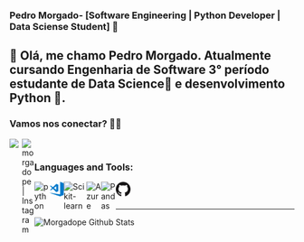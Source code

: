 ### Pedro Morgado- [Software Engineering | Python Developer | Data Sciense Student] 👋

## 📢 Olá, me chamo Pedro Morgado. Atualmente cursando Engenharia de Software 3° período estudante de Data Science🧪 e desenvolvimento Python 🐍.


###  Vamos nos conectar? 👋🚀

[<img align="left"  width="22px" src="https://cdn.jsdelivr.net/npm/simple-icons@3.4.0/icons/linkedin.svg" />](https://www.linkedin.com/in/pedro-morgado-36811a149/)

[<img align="left" alt="morgadope | Instagram" width="22px" src="https://upload.wikimedia.org/wikipedia/commons/5/58/Instagram-Icon.png" />](https://www.instagram.com/morgadope/)


<br />

### Languages and Tools:

<img align="left" alt="python" width="26px" src="https://cdn3.iconfinder.com/data/icons/logos-and-brands-adobe/512/267_Python-512.png" />

<img align="left" alt="visual studio code" width="26px" src="https://raw.githubusercontent.com/github/explore/80688e429a7d4ef2fca1e82350fe8e3517d3494d/topics/visual-studio-code/visual-studio-code.png" />

[<img align="left" alt="Scikit-learn" width="40px" src="https://upload.wikimedia.org/wikipedia/commons/0/05/Scikit_learn_logo_small.svg" />](https://scikit-learn.org/stable/)

<img align="left" alt="Azure" width="26px" src="https://www.parkmycloud.com/wp-content/uploads/2018/02/Azure_.png" />

<img align="left" alt="Pandas" width="26px" src="https://cdn.jsdelivr.net/npm/simple-icons@3.4.0/icons/pandas.svg" />

[<img align="left" alt="GitHub" width="26px" src="https://raw.githubusercontent.com/github/explore/78df643247d429f6cc873026c0622819ad797942/topics/github/github.png" />](https://github.com/morgadope)
<br />
<br />

---

<img align="left" alt="Morgadope Github Stats" src="https://github-readme-stats.vercel.app/api?username=morgadope&show_icons=true&hide_border=true" />

[linkedin]: https://www.linkedin.com/in/pedro-morgado-36811a149/
[instagram]: https://instagram.com/morgadope
